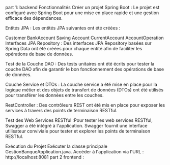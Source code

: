 part 1: backend 
Fonctionnalités
Créer un projet Spring Boot : Le projet est configuré avec Spring Boot pour une mise en place rapide et une gestion efficace des dépendances.

Entités JPA : Les entités JPA suivantes ont été créées :

Customer
BankAccount
Saving Account
CurrentAccount
AccountOperation
Interfaces JPA Repository : Des interfaces JPA Repository basées sur Spring Data ont été créées pour chaque entité afin de faciliter les opérations de base de données.

Test de la Couche DAO : Des tests unitaires ont été écrits pour tester la couche DAO afin de garantir le bon fonctionnement des opérations de base de données.

Couche Service et DTOs : La couche service a été mise en place pour la logique métier et des objets de transfert de données (DTOs) ont été utilisés pour transférer les données entre les couches.

RestController : Des contrôleurs REST ont été mis en place pour exposer les services à travers des points de terminaison RESTful.

Test des Web Services RESTful :Pour tester les web services RESTful, Swagger a été intégré à l'application. Swagger fournit une interface utilisateur conviviale pour tester et explorer les points de terminaison RESTful.

Exécution du Projet
Exécuter la classe principale GestionBanqueApplication.java.
Accéder à l'application via l'URL : http://localhost:8081
part 2 frontend :





